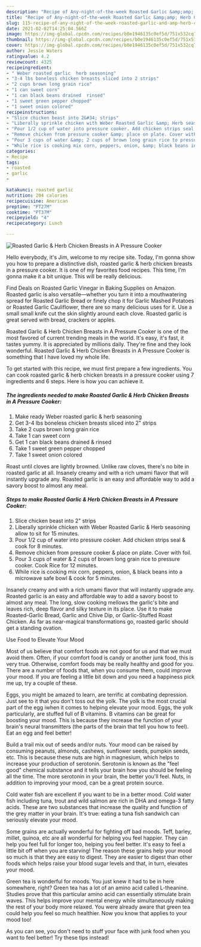 ```yaml
---
description: "Recipe of Any-night-of-the-week Roasted Garlic &amp;amp; Herb Chicken Breasts in A Pressure Cooker"
title: "Recipe of Any-night-of-the-week Roasted Garlic &amp;amp; Herb Chicken Breasts in A Pressure Cooker"
slug: 115-recipe-of-any-night-of-the-week-roasted-garlic-and-amp-herb-chicken-breasts-in-a-pressure-cooker
date: 2021-02-02T14:25:04.566Z
image: https://img-global.cpcdn.com/recipes/b0e1946135c0ef5d/751x532cq70/roasted-garlic-herb-chicken-breasts-in-a-pressure-cooker-recipe-main-photo.jpg
thumbnail: https://img-global.cpcdn.com/recipes/b0e1946135c0ef5d/751x532cq70/roasted-garlic-herb-chicken-breasts-in-a-pressure-cooker-recipe-main-photo.jpg
cover: https://img-global.cpcdn.com/recipes/b0e1946135c0ef5d/751x532cq70/roasted-garlic-herb-chicken-breasts-in-a-pressure-cooker-recipe-main-photo.jpg
author: Jessie Waters
ratingvalue: 4.2
reviewcount: 4325
recipeingredient:
- " Weber roasted garlic  herb seasoning"
- "3-4 lbs boneless chicken breasts sliced into 2 strips"
- "2 cups brown long grain rice"
- "1 can sweet corn"
- "1 can black beans drained  rinsed"
- "1 sweet green pepper chopped"
- "1 sweet onion colored"
recipeinstructions:
- "Slice chicken beast into 2&#34; strips"
- "Liberally sprinkle chicken with Weber Roasted Garlic &amp; Herb seasoning allow to sit for 15 minutes."
- "Pour 1/2 cup of water into pressure cooker. Add chicken strips seal &amp; cook for 8 minutes."
- "Remove chicken from pressure cooker &amp; place on plate. Cover with foil."
- "Pour 3 cups of water &amp; 2 cups of brown long grain rice to pressure cooker. Cook Rice for 12 minutes."
- "While rice is cooking mix corn, peppers, onion, &amp; black beans into a microwave safe bowl &amp; cook for 5 minutes."
categories:
- Recipe
tags:
- roasted
- garlic
- 

katakunci: roasted garlic  
nutrition: 204 calories
recipecuisine: American
preptime: "PT27M"
cooktime: "PT37M"
recipeyield: "4"
recipecategory: Lunch

---
```



![Roasted Garlic &amp; Herb Chicken Breasts in A Pressure Cooker](https://img-global.cpcdn.com/recipes/b0e1946135c0ef5d/751x532cq70/roasted-garlic-herb-chicken-breasts-in-a-pressure-cooker-recipe-main-photo.jpg)

Hello everybody, it's Jim, welcome to my recipe site. Today, I'm gonna show you how to prepare a distinctive dish, roasted garlic &amp; herb chicken breasts in a pressure cooker. It is one of my favorites food recipes. This time, I'm gonna make it a bit unique. This will be really delicious.

Find Deals on Roasted Garlic Vinegar in Baking Supplies on Amazon. Roasted garlic is also versatile—whether you turn it into a mouthwatering spread for Roasted Garlic Bread or finely chop it for Garlic Mashed Potatoes or Roasted Garlic Cauliflower, there are so many delicious uses for it. Use a small small knife cut the skin slightly around each clove. Roasted garlic is great served with bread, crackers or apples.

Roasted Garlic &amp; Herb Chicken Breasts in A Pressure Cooker is one of the most favored of current trending meals in the world. It's easy, it's fast, it tastes yummy. It is appreciated by millions daily. They're fine and they look wonderful. Roasted Garlic &amp; Herb Chicken Breasts in A Pressure Cooker is something that I have loved my whole life.


To get started with this recipe, we must first prepare a few ingredients. You can cook roasted garlic &amp; herb chicken breasts in a pressure cooker using 7 ingredients and 6 steps. Here is how you can achieve it.

<!--inarticleads1-->

##### The ingredients needed to make Roasted Garlic &amp; Herb Chicken Breasts in A Pressure Cooker:

1. Make ready  Weber roasted garlic &amp; herb seasoning
1. Get 3-4 lbs boneless chicken breasts sliced into 2&#34; strips
1. Take 2 cups brown long grain rice
1. Take 1 can sweet corn
1. Get 1 can black beans drained &amp; rinsed
1. Take 1 sweet green pepper chopped
1. Take 1 sweet onion colored


Roast until cloves are lightly browned. Unlike raw cloves, there&#39;s no bite in roasted garlic at all. Insanely creamy and with a rich umami flavor that will instantly upgrade any. Roasted garlic is an easy and affordable way to add a savory boost to almost any meal. 

<!--inarticleads2-->

##### Steps to make Roasted Garlic &amp; Herb Chicken Breasts in A Pressure Cooker:

1. Slice chicken beast into 2&#34; strips
1. Liberally sprinkle chicken with Weber Roasted Garlic &amp; Herb seasoning allow to sit for 15 minutes.
1. Pour 1/2 cup of water into pressure cooker. Add chicken strips seal &amp; cook for 8 minutes.
1. Remove chicken from pressure cooker &amp; place on plate. Cover with foil.
1. Pour 3 cups of water &amp; 2 cups of brown long grain rice to pressure cooker. Cook Rice for 12 minutes.
1. While rice is cooking mix corn, peppers, onion, &amp; black beans into a microwave safe bowl &amp; cook for 5 minutes.


Insanely creamy and with a rich umami flavor that will instantly upgrade any. Roasted garlic is an easy and affordable way to add a savory boost to almost any meal. The long, slow cooking mellows the garlic&#39;s bite and leaves rich, deep flavor and silky texture in its place. Use it to make Roasted-Garlic Bread, Garlic and Chive Dip, or Garlic-Stuffed Roast Chicken. As far as near-magical transformations go, roasted garlic should get a standing ovation. 

Use Food to Elevate Your Mood


Most of us believe that comfort foods are not good for us and that we must avoid them. Often, if your comfort food is candy or another junk food, this is very true. Otherwise, comfort foods may be really healthy and good for you. There are a number of foods that, when you consume them, could improve your mood. If you are feeling a little bit down and you need a happiness pick me up, try a couple of these.

Eggs, you might be amazed to learn, are terrific at combating depression. Just see to it that you don't toss out the yolk. The yolk is the most crucial part of the egg iwhen it comes to helping elevate your mood. Eggs, the yolk particularly, are stuffed full of B vitamins. B vitamins can be great for boosting your mood. This is because they increase the function of your brain's neural transmitters (the parts of the brain that tell you how to feel). Eat an egg and feel better!

Build a trail mix out of seeds and/or nuts. Your mood can be raised by consuming peanuts, almonds, cashews, sunflower seeds, pumpkin seeds, etc. This is because these nuts are high in magnesium, which helps to increase your production of serotonin. Serotonin is known as the "feel good" chemical substance and it tells your brain how you should be feeling all the time. The more serotonin in your brain, the better you'll feel. Nuts, in addition to improving your mood, can be a great protein source.

Cold water fish are excellent if you want to be in a better mood. Cold water fish including tuna, trout and wild salmon are rich in DHA and omega-3 fatty acids. These are two substances that increase the quality and function of the grey matter in your brain. It's true: eating a tuna fish sandwich can seriously elevate your mood. 

Some grains are actually wonderful for fighting off bad moods. Teff, barley, millet, quinoa, etc are all wonderful for helping you feel happier. They can help you feel full for longer too, helping you feel better. It's easy to feel a little bit off when you are starving! The reason these grains help your mood so much is that they are easy to digest. They are easier to digest than other foods which helps raise your blood sugar levels and that, in turn, elevates your mood.

Green tea is wonderful for moods. You just knew it had to be in here somewhere, right? Green tea has a lot of an amino acid called L-theanine. Studies prove that this particular amino acid can essentially stimulate brain waves. This helps improve your mental energy while simultaneously making the rest of your body more relaxed. You were already aware that green tea could help you feel so much healthier. Now you know that applies to your mood too!

As you can see, you don't need to stuff your face with junk food when you want to feel better! Try  these tips  instead!

